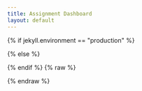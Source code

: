 ```yaml
---
title: Assignment Dashboard
layout: default
---
```


{% if jekyll.environment == "production" %}
<script src="https://cdn.jsdelivr.net/npm/vue/dist/vue.min.js"></script>
{% else %}
<script src="https://cdn.jsdelivr.net/npm/vue/dist/vue.js"></script>
{% endif %}
{% raw %}
<style>
.tableFixHead {
  overflow-y: auto;
  max-height: 20em;
}
.tableFixHead thead th {
  position: sticky;
  top: 0;
}
table {
  border-collapse: collapse;
  width: 100%;
}
th,
td {
  padding: 8px 16px;
  border: 1px solid #ccc;
}
th {
  background: #eee;
}
</style>
<div id="app">
  <template v-if="jwt && user">
    <a href="#" v-on:click="logout">Logout</a>
    <template v-if="githubUser">
    <p>You are logged in as <em>{{user}}</em> and GitHub user <em>{{githubUser}}</em></p>
      <template v-for="(value, assignment) in assignments">
        <h2 v-bind:id="assignment">{{ value.assignment.title }}</h2>
        <p v-if="value.repo">
        Your repository: <a v-bind:href="value.repo" target="new">{{value.repo}}</a>
        </p>
        <p v-else-if="starting[assignment]">
        <em>Creating repository...</em>
        </p>
        <assignment-create v-bind:roster="enrolledStudents" v-bind:assignment="value" v-bind:assignment-key="assignment" v-else v-on:start="start">
        </assignment-create>
      </template>
    </template>
    <template v-else>
      <p>You must also pair your NetID with a GitHub account by logging in with Github</p>
      <a href="#" v-on:click="pairWithGithub">Login with GitHub</a>
    </template>
  </template>
  <template v-else>
  <p>To access the assignment dashboard, login using your Princeton NetID</p>
  <a href="#" v-on:click="login">Login with NetID</a>
  </template>
</div>
<script>
  let baseUrl = "https://sns29.cs.princeton.edu";
  
  Vue.component('assignment-create', {
    props: [ 'assignment', 'assignmentKey', 'roster' ],
    data: function() {
      return {
        partnerSearch: "",
        searchStudents: [],
        partners: new Set(),
        showRoster: false,
      };
    },
    methods: {
      select: function(student) {
        this.partners.add(student);
        this.$forceUpdate();
        this.partnerSearch = "";
      }
    },
    computed: {
      searched: function() {
        let prtnr = this.partnerSearch.toLowerCase();
        if (prtnr.length > 0) {
          return this.roster.filter((student) =>
            student.name.toLowerCase().includes(prtnr) ||
            student.netid.toLowerCase().includes(prtnr)
          );
        } else if (this.showRoster) {
          return this.roster;
        } else {
          return [];
        }
      }
    },
    template: `
      <div>
        <p v-if="partners.size > 0">
          You've chosen to work with
          <span v-for="(partner, idx) in partners"><em>{{ partner.name }} ({{ partner.netid }})</em><span v-if="idx + 1 < partners.size">, </span></span>.
        </p>
        <template v-if="(assignment.assignment.group_size || 0) - partners.size > 1">
        <p>This is a group assignment, you must choose {{
        assignment.assignment.group_size - 1 - partners.size }} more classmate(s) to work
        with. <em>Do not add people to your team without the permission from them</em>.</p>
        <p>
        <input type="search" placeholder="Find a partner by name or NetID" id="partner_search" style="padding: 1em; font-size: 1.2em; width: 25em;" v-model="partnerSearch"/>
        <a href="#" v-on:click="showRoster = false; partnerSearch = ''" v-if="showRoster">hide</a><a href="#" v-on:click="showRoster = true" v-else>view all</a>
        </p>
        <div class="tableFixHead" v-if="searched.length > 0">
          <table>
            <thead>
              <tr>
                <th>&nbsp;</th>
                <th>Name</th>
                <th>E-mail</th>
              </tr>
            </thead>
            <tr v-for="student in searched">
              <td width="7em"><a href="#" v-on:click="select(student)">Select</a></td>
              <td>{{student.name}}</td>
              <td><a v-bind:href="'mailto:' + student.email + '?Subject=Work+together+on+COS316+assignment%3F'" target="new">{{student.email}}</a></td>
            </tr>
          </table>
        </div>
        </template>
        <template v-else>
        <p>
          To begin working on this assignment, we need to create a repository for you.
          <a href="#" v-on:click="$emit('start', assignmentKey, partners)">Click here to start</a>
        </p>
        </template>
      </div>
    `
  });
  
  var app = new Vue({
    el: '#app',
    data: {
      jwt: window.sessionStorage.getItem("snapfaas-jwt"),
      user: null,
      githubUser: null,
      assignments: {},
      starting: {},
      enrollments: null,
    },
    created: function() {
      window.addEventListener("message", (event) => {
          if (event.source === this.casPopup) {
            this.jwt = event.data;
            window.sessionStorage.setItem("snapfaas-jwt", event.data);
          } else if (event.source === this.githubPopup) {
            if (event.data == "jwt_please") {
              event.source.postMessage(this.jwt, baseUrl);
            } else {
                this.githubUser = JSON.parse(event.data);
            }
          }
      }, false);
      this.me(this.jwt);
    },
    methods: {
      start: async function(assignment, partners) {
        this.$set(this.starting, assignment, true);
        let url = new URL(baseUrl);
        url.pathname = "/assignments";
        partners.add({ netid: this.user.split("@")[0] });
        let data = {
            assignment: assignment,
            users: Array.from(partners).map(partner => partner.netid + "@princeton.edu"),
        };
        let response = await fetch(url, {
          method: 'POST',
          headers: new Headers({
              'Authorization': 'Bearer '+ this.jwt,
              'Content-Type': 'application/json',
          }),
          body: JSON.stringify(data),
        });
        let respData = await response.json();
        if (respData["error"]) {
          alert(respData["error"]);
        } else {
          this.assignments[assignment].repo = "https://github.com/cos316/" + respData.name;
        }
      },
      me: async function(jwt) {
        if (jwt) {
          let response = await fetch(baseUrl + "/me", {
            method: 'GET',
            headers: new Headers({
                'Authorization': 'Bearer ' + this.jwt
            }),
          });
          let me = await response.json();
          this.user = me["login"];
          this.githubUser = me["github"];
          response = await fetch(baseUrl + "/get?keys=cos316/enrollments.json", {
            method: 'GET',
            headers: new Headers({
                'Authorization': 'Bearer ' + this.jwt
            }),
          });
          this.enrollments = JSON.parse((await response.json())["cos316/enrollments.json"]);
        }
      },
      login: function() {
        if (!this.jwt) {
            this.casPopup = window.open(baseUrl + "/login/cas", "Login", "popup");
        }
      },
      pairWithGithub: function() {
        this.githubPopup = window.open(baseUrl + "/login/github", "Login", "popup");
      },
      getAssignments: async function() {
        let response = await fetch(baseUrl + "/get?keys=cos316/assignments", {
          method: 'GET',
          headers: new Headers({
              'Authorization': 'Bearer ' + this.jwt
          }),
        });
        let now = new Date();
        let baseAssignments = Object.fromEntries(Object.entries((await response.json())).map(([k,v]) => [k, JSON.parse(v)]))["cos316/assignments"];
        let keys = Object.entries(baseAssignments)
        if (window.location.search != "?prerelease") {
          keys = keys.filter(([k,v]) => now >= new Date(v["release_date"]));
        }
        keys = keys.map(([key, v]) =>  "cos316/assignments/" + key + "/" + this.user);
        let url = new URL(baseUrl);
        url.pathname = "/get";
        url.searchParams.append("keys", keys);; 
        response = await fetch(url, {
          method: 'GET',
          headers: new Headers({
              'Authorization': 'Bearer ' + this.jwt
          }),
        });
        let result = await response.json();
        result = Object.fromEntries(Object.entries(result).map(([k, v]) => {
            k = k.match(/cos316\/assignments\/([^/]+)\/.*/)[1];
            let val = {
                repo: v ? "https://github.com/" + v : null,
                assignment: baseAssignments[k]
            };
            return [k, val];
        }));
        this.assignments = result;
      },
      logout: async function() {
        window.sessionStorage.removeItem("snapfaas-jwt");
        this.jwt = null;
        this.user = null;
        this.githubUser = null;
      }
    },
    computed: {
      enrolledStudents: function() {
        if (this.enrollments) {
          let kind = Object.entries(this.enrollments)
                      .find(([k, v]) => v.email == this.user.toLowerCase())[1].type;
          return Object.entries(this.enrollments)
                  .filter(([key, value]) => value.type == kind && value.email != this.user.toLowerCase())
                  .map(([key, value]) => Object.assign({netid: key}, value))
                  .sort((student1, student2) => {
                    if (student1["last"] == student2["last"]) {
                      return student1["first"].localeCompare(student2["first"]);
                    } else {
                      return student1["last"].localeCompare(student2["last"]);
                    }
                  });
        } else {
          return [];
        }
      }
    },
    watch: {
      jwt: function(newJwt, oldJwt) {
        this.me(newJwt);
      },
      githubUser: function(newGhUser, oldGhUser) {
        if (newGhUser) {
          this.getAssignments();
        }
      },
    }
  })
</script>

{% endraw %}

